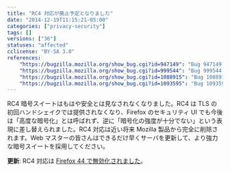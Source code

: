 ```yaml
---
title: "RC4 対応が廃止予定となりました"
date: "2014-12-19T11:15:21-05:00"
categories: ["privacy-security"]
tags: []
versions: ["36"]
statuses: "affected"
cclicense: "BY-SA 3.0"
references:
    "https://bugzilla.mozilla.org/show_bug.cgi?id=947149": "Bug 947149 – Connection information claims RC4 is \"high grade\""
    "https://bugzilla.mozilla.org/show_bug.cgi?id=999544": "Bug 999544 – RC4 Considered Harmful: Proposal to disable use of RC4 completely"
    "https://bugzilla.mozilla.org/show_bug.cgi?id=1088915": "Bug 1088915 – Stop offering RC4 in the first handshakes"
    "https://bugzilla.mozilla.org/show_bug.cgi?id=1093595": "Bug 1093595 – Treat SSL3 and RC4 as broken"
---
```

RC4 暗号スイートはもはや安全とは見なされなくなりました。RC4 は TLS の初回ハンドシェイクでは提供されなくなり、Firefox のセキュリティ UI でも今後は「高度な暗号化」とは呼ばれず、逆に「暗号化の強度が十分でない」という表現に差し替えられました。RC4 対応は近い将来 Mozilla 製品から完全に削除されます。Web マスターの皆さんはできるだけ早くサーバを更新して、より強力な暗号スイートを採用してください。

**更新**: RC4 対応は [Firefox 44 で無効化されました](https://www.fxsitecompat.com/ja/docs/2015/rc4-is-now-completely-disabled-by-default/)。
